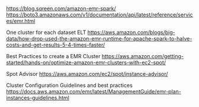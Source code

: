 https://blog.sqreen.com/amazon-emr-spark/
https://boto3.amazonaws.com/v1/documentation/api/latest/reference/services/emr.html

One cluster for each dataset ELT
https://aws.amazon.com/blogs/big-data/how-drop-used-the-amazon-emr-runtime-for-apache-spark-to-halve-costs-and-get-results-5-4-times-faster/

Best Practices to create a EMR Cluster
https://aws.amazon.com/getting-started/hands-on/optimize-amazon-emr-clusters-with-ec2-spot/

Spot Advisor 
https://aws.amazon.com/ec2/spot/instance-advisor/

Cluster Configuration Guidelines and best practices
https://docs.aws.amazon.com/emr/latest/ManagementGuide/emr-plan-instances-guidelines.html